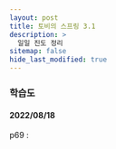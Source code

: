 ```yaml
---
layout: post
title: 토비의 스프링 3.1
description: >
  일일 진도 정리
sitemap: false
hide_last_modified: true
---
```


### 학습도

#### 2022/08/18
p69 :